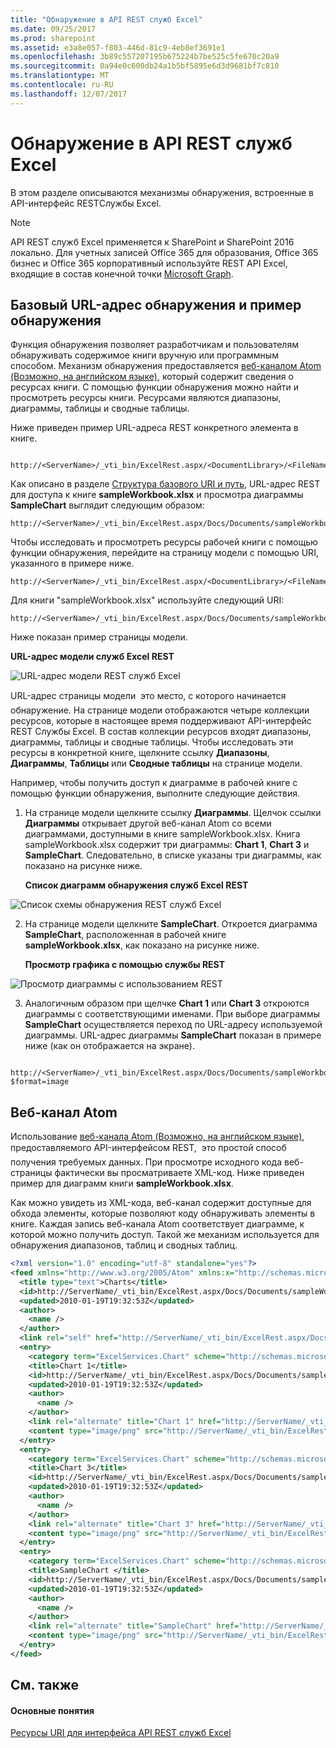 ```yaml
---
title: "Обнаружение в API REST служб Excel"
ms.date: 09/25/2017
ms.prod: sharepoint
ms.assetid: e3a8e057-f803-446d-81c9-4eb8ef3691e1
ms.openlocfilehash: 3b89c557207195b675224b7be525c5fe670c20a9
ms.sourcegitcommit: 0a94e0c600db24a1b5bf5895e6d3d9681bf7c810
ms.translationtype: MT
ms.contentlocale: ru-RU
ms.lasthandoff: 12/07/2017
---
```

# <a name="discovery-in-excel-services-rest-api"></a>Обнаружение в API REST служб Excel

В этом разделе описываются механизмы обнаружения, встроенные в API-интерфейс RESTСлужбы Excel.
  
> [!NOTE]
> API REST служб Excel применяется к SharePoint и SharePoint 2016 локально. Для учетных записей Office 365 для образования, Office 365 бизнес и Office 365 корпоративный используйте REST API Excel, входящие в состав конечной точки [Microsoft Graph](http://graph.microsoft.io/en-us/docs/api-reference/v1.0/resources/excel
).
  
    
    


## <a name="discovery-base-url-and-discovery-example"></a>Базовый URL-адрес обнаружения и пример обнаружения

Функция обнаружения позволяет разработчикам и пользователям обнаруживать содержимое книги вручную или программным способом. Механизм обнаружения предоставляется  [веб-каналом Atom (Возможно, на английском языке)](http://tools.ietf.org/html/rfc4287), который содержит сведения о ресурсах книги. С помощью функции обнаружения можно найти и просмотреть ресурсы книги. Ресурсами являются диапазоны, диаграммы, таблицы и сводные таблицы.
  
    
    
Ниже приведен пример URL-адреса REST конкретного элемента в книге.
  
    
    



```

http://<ServerName>/_vti_bin/ExcelRest.aspx/<DocumentLibrary>/<FileName>/<ResourceLocation>
```

Как описано в разделе  [Структура базового URI и путь](basic-uri-structure-and-path.md), URL-адрес REST для доступа к книге **sampleWorkbook.xlsx** и просмотра диаграммы **SampleChart** выглядит следующим образом: 
  
    
    



```
http://<ServerName>/_vti_bin/ExcelRest.aspx/Docs/Documents/sampleWorkbook.xlsx/model/Charts('SampleChart')
```

Чтобы исследовать и просмотреть ресурсы рабочей книги с помощью функции обнаружения, перейдите на страницу модели с помощью URI, указанного в примере ниже.
  
    
    



```
http://<ServerName>/_vti_bin/ExcelRest.aspx/<DocumentLibrary>/<FileName>/model
```

Для книги "sampleWorkbook.xlsx" используйте следующий URI:
  
    
    



```
http://<ServerName>/_vti_bin/ExcelRest.aspx/Docs/Documents/sampleWorkbook.xlsx/model
```

Ниже показан пример страницы модели.
  
    
    

**URL-адрес модели служб Excel REST**

  
    
    

  
    
    
![URL-адрес модели REST служб Excel](../images/SharePointServer14Con_XLSvcs_RESTModel.gif)
  
    
    
URL-адрес страницы модели  это место, с которого начинается обнаружение. На странице модели отображаются четыре коллекции ресурсов, которые в настоящее время поддерживают API-интерфейс REST Службы Excel. В состав коллекции ресурсов входят диапазоны, диаграммы, таблицы и сводные таблицы. Чтобы исследовать эти ресурсы в конкретной книге, щелкните ссылку **Диапазоны**, **Диаграммы**, **Таблицы** или **Сводные таблицы** на странице модели.
  
    
    
Например, чтобы получить доступ к диаграмме в рабочей книге с помощью функции обнаружения, выполните следующие действия. 
  
    
    

  
    
    

1. На странице модели щелкните ссылку **Диаграммы**. Щелчок ссылки **Диаграммы** открывает другой веб-канал Atom со всеми диаграммами, доступными в книге sampleWorkbook.xlsx. Книга sampleWorkbook.xlsx содержит три диаграммы: **Chart 1**, **Chart 3** и **SampleChart**. Следовательно, в списке указаны три диаграммы, как показано на рисунке ниже.
    
   **Список диаграмм обнаружения служб Excel REST**

  

  ![Список схемы обнаружения REST служб Excel](../images/19126dce-b896-4623-8686-92f2fa807283.gif)
  

  

  
2. На странице модели щелкните **SampleChart**. Откроется диаграмма **SampleChart**, расположенная в рабочей книге **sampleWorkbook.xlsx**, как показано на рисунке ниже. 
    
   **Просмотр графика с помощью службы REST**

  

  ![Просмотр диаграммы с использованием REST](../images/11734dcf-1b57-40cc-b1e8-8b10b7e5d5cb.gif)
  

  

  
3. Аналогичным образом при щелчке **Chart 1** или **Chart 3** откроются диаграммы с соответствующими именами. При выборе диаграммы **SampleChart** осуществляется переход по URL-адресу используемой диаграммы. URL-адрес диаграммы **SampleChart** показан в примере ниже (как он отображается на экране).
    
```
  http://<ServerName>/_vti_bin/ExcelRest.aspx/Docs/Documents/sampleWorkbook.xlsx/model/Charts('SampleChart%20')?$format=image
```


## <a name="atom-feed"></a>Веб-канал Atom

Использование  [веб-канала Atom (Возможно, на английском языке)](http://tools.ietf.org/html/rfc4287), предоставляемого API-интерфейсом REST,  это простой способ получения требуемых данных. При просмотре исходного кода веб-страницы фактически вы просматриваете XML-код. Ниже приведен пример для диаграмм книги **sampleWorkbook.xlsx**.
  
    
    
Как можно увидеть из XML-кода, веб-канал содержит доступные для обхода элементы, которые позволяют коду обнаруживать элементы в книге. Каждая запись веб-канала Atom соответствует диаграмме, к которой можно получить доступ. Такой же механизм используется для обнаружения диапазонов, таблиц и сводных таблиц.
  
    
    



```XML
<?xml version="1.0" encoding="utf-8" standalone="yes"?>
<feed xmlns="http://www.w3.org/2005/Atom" xmlns:x="http://schemas.microsoft.com/office/2008/07/excelservices/rest" xmlns:d="http://schemas.microsoft.com/ado/2007/08/dataservice" xmlns:m="http://schemas.microsoft.com/ado/2007/08/dataservices/metadata">
  <title type="text">Charts</title>
  <id>http://ServerName/_vti_bin/ExcelRest.aspx/Docs/Documents/sampleWorkbook.xlsx/model/Charts</id>
  <updated>2010-01-19T19:32:53Z</updated>
  <author>
    <name />
  </author>
  <link rel="self" href="http://ServerName/_vti_bin/ExcelRest.aspx/Docs/Documents/sampleWorkbook.xlsx/model/Charts?$format=atom" title="Charts" />
  <entry>
    <category term="ExcelServices.Chart" scheme="http://schemas.microsoft.com/ado/2007/08/dataservices/scheme" />
    <title>Chart 1</title>
    <id>http://ServerName/_vti_bin/ExcelRest.aspx/Docs/Documents/sampleWorkbook.xlsx/model/Charts('Chart%201')</id>
    <updated>2010-01-19T19:32:53Z</updated>
    <author>
      <name />
    </author>
    <link rel="alternate" title="Chart 1" href="http://ServerName/_vti_bin/ExcelRest.aspx/Docs/Documents/sampleWorkbook.xlsx/model/Charts('Chart%201')?$format=image" />
    <content type="image/png" src="http://ServerName/_vti_bin/ExcelRest.aspx/Docs/Documents/sampleWorkbook.xlsx/model/Charts('Chart%201')?$format=image" />
  </entry>
  <entry>
    <category term="ExcelServices.Chart" scheme="http://schemas.microsoft.com/ado/2007/08/dataservices/scheme" />
    <title>Chart 3</title>
    <id>http://ServerName/_vti_bin/ExcelRest.aspx/Docs/Documents/sampleWorkbook.xlsx/model/Charts('Chart%203')</id>
    <updated>2010-01-19T19:32:53Z</updated>
    <author>
      <name />
    </author>
    <link rel="alternate" title="Chart 3" href="http://ServerName/_vti_bin/ExcelRest.aspx/Docs/Documents/sampleWorkbook.xlsx/model/Charts('Chart%203')?$format=image" />
    <content type="image/png" src="http://ServerName/_vti_bin/ExcelRest.aspx/Docs/Documents/sampleWorkbook.xlsx/model/Charts('Chart%203')?$format=image" />
  </entry>
  <entry>
    <category term="ExcelServices.Chart" scheme="http://schemas.microsoft.com/ado/2007/08/dataservices/scheme" />
    <title>SampleChart </title>
    <id>http://ServerName/_vti_bin/ExcelRest.aspx/Docs/Documents/sampleWorkbook.xlsx/model/Charts('SampleChart%20')</id>
    <updated>2010-01-19T19:32:53Z</updated>
    <author>
      <name />
    </author>
    <link rel="alternate" title="SampleChart" href="http://ServerName/_vti_bin/ExcelRest.aspx/Docs/Documents/sampleWorkbook.xlsx/model/Charts('SampleChart%20')?$format=image" />
    <content type="image/png" src="http://ServerName/_vti_bin/ExcelRest.aspx/Docs/Documents/sampleWorkbook.xlsx/model/Charts('SampleChart%20')?$format=image" />
  </entry>
</feed>
```


## <a name="see-also"></a>См. также


#### <a name="concepts"></a>Основные понятия


  
    
    
 [Ресурсы URI для интерфейса API REST служб Excel](resources-uri-for-excel-services-rest-api.md)
